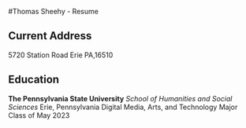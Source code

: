 #Thomas Sheehy - Resume

## **Current Address**
5720 Station Road
Erie PA,16510

## **Education**
**The Pennsylvania State University**
*School of Humanities and Social Sciences*                                                                                                             Erie, Pennsylvania
Digital Media, Arts, and Technology Major                                                                                                              Class of May 2023


